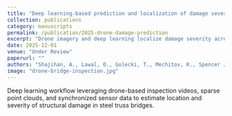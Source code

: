 ```yaml
---
title: "Deep learning-based prediction and localization of damage severity in steel truss bridges from drone surveys"
collection: publications
category: manuscripts
permalink: /publication/2025-drone-damage-prediction
excerpt: "Drone imagery and deep learning localize damage severity across large steel truss bridges."
date: 2025-12-01
venue: "Under Review"
paperurl: ""
authors: "Shajihan, A., Lawal, O., Golecki, T., Mechitov, K., Spencer Jr, B. F."
image: "drone-bridge-inspection.jpg"
---
```


Deep learning workflow leveraging drone-based inspection videos, sparse point clouds, and synchronized sensor data to estimate location and severity of structural damage in steel truss bridges.

